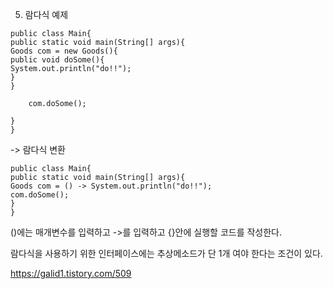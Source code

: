 5. 람다식 예제

```
public class Main{
public static void main(String[] args){
Goods com = new Goods(){
public void doSome(){
System.out.println("do!!");
}
}

    com.doSome();

}
}
```

-> 람다식 변환

```
public class Main{
public static void main(String[] args){
Goods com = () -> System.out.println("do!!");
com.doSome();
}
}
```

()에는 매개변수를 입력하고 ->를 입력하고 {}안에 실행할 코드를 작성한다.

람다식을 사용하기 위한 인터페이스에는 추상메소드가 단 1개 여야 한다는 조건이 있다.

https://galid1.tistory.com/509
